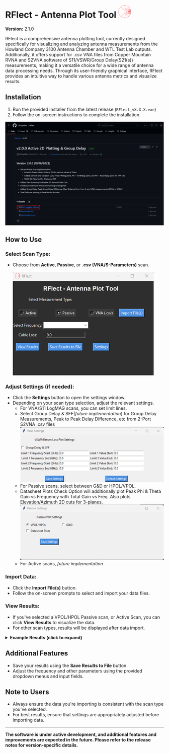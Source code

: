 # RFlect - Antenna Plot Tool      <img src="./assets/smith_logo.png" alt="RFlect Logo" width="40">


**Version:** 2.1.0

RFlect is a comprehensive antenna plotting tool, currently designed specifically for visualizing and analyzing antenna measurements from the Howland Company 3100 Antenna Chamber and WTL Test Lab outputs. Additionally, it offers support for .csv VNA files from Copper Mountain RVNA and S2VNA software of S11/VSWR/Group Delay(S21(s)) measurements, making it a versatile choice for a wide range of antenna data processing needs. Through its user-friendly graphical interface, RFlect provides an intuitive way to handle various antenna metrics and visualize results.

## Installation
1. Run the provided installer from the latest release (`RFlect_vX.X.X.exe`)
2. Follow the on-screen instructions to complete the installation.

![Installation Steps](./assets/installation_steps.png)

## How to Use
### Select Scan Type:
- Choose from **Active**, **Passive**, or **.csv (VNA/S-Parameters)** scan.

  ![Scan Type Selection](./assets/scan_type_selection.png)

### Adjust Settings (if needed):
- Click the **Settings** button to open the settings window.
- Depending on your scan type selection, adjust the relevant settings.
  - For VNA/S11 LogMAG scans, you can set limit lines.
  - Select Group Delay & SFF(*future implementation*) for Group Delay Measurements, Peak to Peak Delay Difference, etc from 2-Port S2VNA .csv files
    ![VSWR Settings Window](./assets/vswr_settings_window.png)
  - For Passive scans, select between G&D or HPOL/VPOL.
  - Datasheet Plots Check Option will additionally plot Peak Phi & Theta Gain vs Frequency with Total Gain vs Freq. Also plots Elevation/Azimuth 2D cuts for 3-planes.
    ![Passive Settings Window](./assets/passive_settings_window.png)
  - For Active scans, *future implementation*

### Import Data:
- Click the **Import File(s)** button.
- Follow the on-screen prompts to select and import your data files.

### View Results:
- If you've selected a VPOL/HPOL Passive scan, or Active Scan, you can click **View Results** to visualize the data.
- For other scan types, results will be displayed after data import.

<details>
<summary><strong>Example Results (click to expand)</strong></summary>

Here are some examples of the results you can expect with this tool. Click on an image to view it in full size.

# Passive Routine
## G&D Files
### Passive G&D Comparison
![G&D File - 1D Results](./assets/python_1d_results_g&d.png)

Efficiency, Gain, and Directivity comparison of 'n' Number of G&D Files/Scans

## HPOL & VPOL Files
### Passive 1D Results
![Passive 1D Results](./assets/python_1d_results.png)

Eff(%) vs Freq., Eff(dB) vs Freq., and Total Gain vs Freq.

### Passive 2D Results
![Passive 2D Results](./assets/python_passive_2d_results_azimuth.png)

Gain Pattern Azimuth Cuts vs Phi for various Theta Angles

### Additional Passive "Datasheet" Plots
![Additional 1D Results](./assets/python_1d_results_datasheet.png)
![Additional 2D Results](./assets/python_2d_results_datasheet.png)

Peak gain for Phi & Theta Polarization in addition to Total Gain per IEEE Definition and Additional Polar plots for Azimuth, Theta=90deg, Elevation Phi=0deg&180deg, and Elevation Phi=90deg&270deg

### Passive 3D Results
![Passive 3D Results](./assets/python_passive_3d_results.png)

3D Gain Pattern for Phi, Theta, and Total Gains

# Active Routine
## TRP Files
### Active 2D Results
![Active 2D Results](./assets/python_active_2d_results_azimuth.png)

Azimuth Power Cuts vs Phi for various Theta Angles

![Additional 2D Results](./assets/python_active_2d_results_datasheet.png)

Additional Polar plots for Azimuth, Theta=90deg, Elevation Phi=0deg&180deg, and Elevation Phi=90deg&270deg

# VNA Routine
## Text/.csv Files
### 1 or 2-Port S-Parameters
![1 or 2-port S-Parameters](./assets/python_vna_results.png)

'n' number of S-Parameter Files Plotted

## 2-Port, Group Delay Measurements
![Group Delay](./assets/python_groupdelay_results.png)

Plots Group Delay vs Frequency for Various Theta (Azimuthal Rotation), Peak-to-peak Group Delay Difference over Theta, and Max Distance Error over Theta
</details>

## Additional Features
- Save your results using the **Save Results to File** button.
- Adjust the frequency and other parameters using the provided dropdown menus and input fields.

## Note to Users
- Always ensure the data you're importing is consistent with the scan type you've selected.
- For best results, ensure that settings are appropriately adjusted before importing data.

---

**The software is under active development, and additional features and improvements are expected in the future. Please refer to the release notes for version-specific details.**
